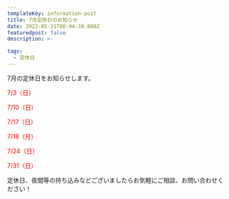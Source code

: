 ```yaml
---
templateKey: information-post
title: 7月定休日のお知らせ
date: 2022-05-31T00:04:10.000Z
featuredpost: false
description: >-

tags:
  - 定休日
---
```


7月の定休日をお知らせします。

<span style="color: red;">7/3（日）</span>

<span style="color: red;">7/10（日）</span>

<span style="color: red;">7/17（日）</span>

<span style="color: red;">7/18（月）</span>

<span style="color: red;">7/24（日）</span>

<span style="color: red;">7/31（日）</span>


定休日、夜間等の持ち込みなどございましたらお気軽にご相談、お問い合わせください！
